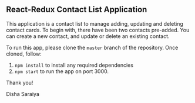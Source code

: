 ## React-Redux Contact List Application

This application is a contact list to manage adding, updating and deleting contact cards. To begin with, there have been two contacts pre-added. You can create a new contact, and update or delete an existing contact. 


To run this app, please clone the ``master`` branch of the repository. Once cloned, follow: 
1. ``npm install`` to install any required dependencies 
2. ``npm start`` to run the app on port 3000. 


Thank you! 

Disha Saraiya
    
